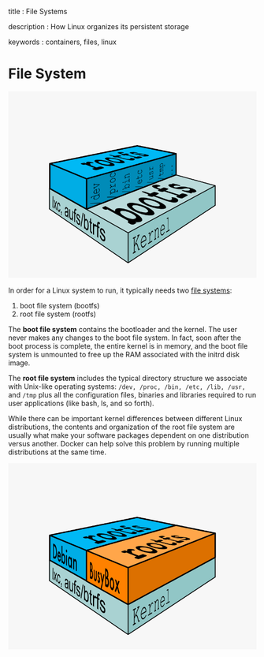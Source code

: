 title
:   File Systems

description
:   How Linux organizes its persistent storage

keywords
:   containers, files, linux

File System
===========

![image](images/docker-filesystems-generic.png)

In order for a Linux system to run, it typically needs two [file
systems](http://en.wikipedia.org/wiki/Filesystem):

1.  boot file system (bootfs)
2.  root file system (rootfs)

The **boot file system** contains the bootloader and the kernel. The
user never makes any changes to the boot file system. In fact, soon
after the boot process is complete, the entire kernel is in memory, and
the boot file system is unmounted to free up the RAM associated with the
initrd disk image.

The **root file system** includes the typical directory structure we
associate with Unix-like operating systems:
`/dev, /proc, /bin, /etc, /lib, /usr,` and `/tmp` plus all the
configuration files, binaries and libraries required to run user
applications (like bash, ls, and so forth).

While there can be important kernel differences between different Linux
distributions, the contents and organization of the root file system are
usually what make your software packages dependent on one distribution
versus another. Docker can help solve this problem by running multiple
distributions at the same time.

![image](images/docker-filesystems-multiroot.png)
